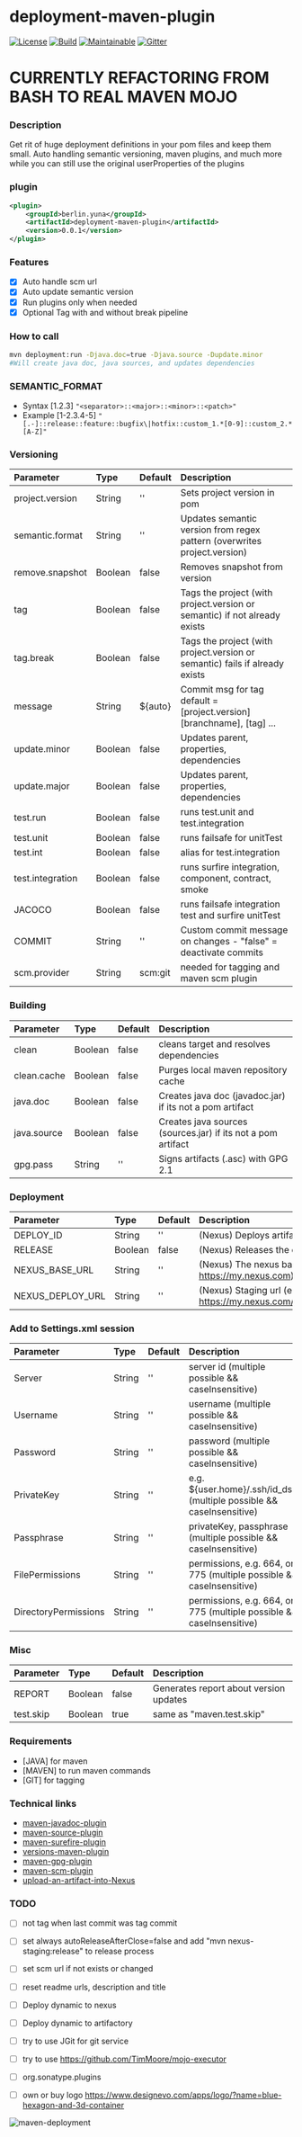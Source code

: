 # deployment-maven-plugin

[![License][License-Image]][License-Url]
[![Build][Build-Status-Image]][Build-Status-Url] 
[![Maintainable][Maintainable-image]][Maintainable-Url] 
[![Gitter][Gitter-image]][Gitter-Url] 

# CURRENTLY REFACTORING FROM BASH TO REAL MAVEN MOJO

### Description
Get rit of huge deployment definitions in your pom files and keep them small.
Auto handling semantic versioning, maven plugins, and much more while you can still use the original userProperties of the plugins   

### plugin
````xml
<plugin>
    <groupId>berlin.yuna</groupId>
    <artifactId>deployment-maven-plugin</artifactId>
    <version>0.0.1</version>
</plugin>
````

### Features
* [x] Auto handle scm url
* [x] Auto update semantic version
* [x] Run plugins only when needed
* [x] Optional Tag with and without break pipeline

### How to call
````bash
mvn deployment:run -Djava.doc=true -Djava.source -Dupdate.minor
#Will create java doc, java sources, and updates dependencies
````

### SEMANTIC_FORMAT
* Syntax \[1.2.3\]
````"<separator>::<major>::<minor>::<patch>"````
* Example \[1-2.3.4-5\]
````"[.-]::release::feature::bugfix\|hotfix::custom_1.*[0-9]::custom_2.*[A-Z]"````

### Versioning
| Parameter           | Type    | Default |  Description                                                               |
|:--------------------|:--------|:--------|:---------------------------------------------------------------------------|
| project.version     | String  | ''      | Sets project version in pom                                                |
| semantic.format     | String  | ''      | Updates semantic version from regex pattern (overwrites project.version)   |
| remove.snapshot     | Boolean | false   | Removes snapshot from version                                              |
| tag                 | Boolean | false   | Tags the project (with project.version or semantic) if not already exists  |
| tag.break           | Boolean | false   | Tags the project (with project.version or semantic) fails if already exists|
| message             | String  | ${auto} | Commit msg for tag default = \[project.version] \[branchname], \[tag] ...  |
| update.minor        | Boolean | false   | Updates parent, properties, dependencies                                   |
| update.major        | Boolean | false   | Updates parent, properties, dependencies                                   |
| test.run            | Boolean | false   | runs test.unit and test.integration                                        |
| test.unit           | Boolean | false   | runs failsafe for unitTest                                                 |
| test.int            | Boolean | false   | alias for test.integration                                                 |
| test.integration    | Boolean | false   | runs surfire integration, component, contract, smoke                       |
| JACOCO              | Boolean | false   | runs failsafe integration test and surfire unitTest                        |
| COMMIT              | String  | ''      | Custom commit message on changes - "false" = deactivate commits            |
| scm.provider        | String  | scm:git | needed for tagging and maven scm plugin                                    |
### Building
| Parameter           | Type    | Default |  Description                                                               |
|:--------------------|:--------|:--------|:---------------------------------------------------------------------------|
| clean               | Boolean | false   | cleans target and resolves dependencies                                    |
| clean.cache         | Boolean | false   | Purges local maven repository cache                                        |
| java.doc            | Boolean | false   | Creates java doc (javadoc.jar) if its not a pom artifact                   |
| java.source         | Boolean | false   | Creates java sources (sources.jar) if its not a pom artifact               |
| gpg.pass            | String  | ''      | Signs artifacts (.asc) with GPG 2.1                                        |
### Deployment
| Parameter           | Type    | Default |  Description                                                               |
|:--------------------|:--------|:--------|:---------------------------------------------------------------------------|
| DEPLOY_ID           | String  | ''      | (Nexus) Deploys artifacts (server id = Settings.xml)                       |
| RELEASE             | Boolean | false   | (Nexus) Releases the deployment                                            |
| NEXUS_BASE_URL      | String  | ''      | (Nexus) The nexus base url (e.g https://my.nexus.com)                      |
| NEXUS_DEPLOY_URL    | String  | ''      | (Nexus) Staging url (e.g https://my.nexus.com/service/local/staging/deploy)|
### Add to Settings.xml session
| Parameter           | Type    | Default |  Description                                                               |
|:--------------------|:--------|:--------|:---------------------------------------------------------------------------|
| Server              | String | ''       | server id (multiple possible && caseInsensitive)                           |
| Username            | String | ''       | username (multiple possible && caseInsensitive)                            |
| Password            | String | ''       | password (multiple possible && caseInsensitive)                            |
| PrivateKey          | String | ''       | e.g. ${user.home}/.ssh/id_dsa) (multiple possible && caseInsensitive)      |
| Passphrase          | String | ''       | privateKey, passphrase (multiple possible && caseInsensitive)              |
| FilePermissions     | String | ''       | permissions, e.g. 664, or 775  (multiple possible && caseInsensitive)      |
| DirectoryPermissions| String | ''       | permissions, e.g. 664, or 775  (multiple possible && caseInsensitive)      |
### Misc
| Parameter           | Type    | Default |  Description                                                               |
|:--------------------|:--------|:--------|:---------------------------------------------------------------------------|
| REPORT              | Boolean | false   | Generates report about version updates                                     |                                            |                                                  |
| test.skip           | Boolean | true    | same as "maven.test.skip"                                                  |

### Requirements
* \[JAVA\] for maven 
* \[MAVEN\] to run maven commands
* \[GIT\] for tagging

### Technical links
* [maven-javadoc-plugin](https://maven.apache.org/plugins/maven-javadoc-plugin/)
* [maven-source-plugin](https://maven.apache.org/plugins/maven-source-plugin/)
* [maven-surefire-plugin](http://maven.apache.org/surefire/maven-surefire-plugin/test-mojo.html)
* [versions-maven-plugin](https://www.mojohaus.org/versions-maven-plugin/set-mojo.html)
* [maven-gpg-plugin](http://maven.apache.org/plugins/maven-gpg-plugin/usage.html)
* [maven-scm-plugin](http://maven.apache.org/scm/maven-scm-plugin/plugin-info.html)
* [upload-an-artifact-into-Nexus](https://support.sonatype.com/hc/en-us/articles/213465818-How-can-I-programmatically-upload-an-artifact-into-Nexus-2-)

### TODO
* [ ] not tag when last commit was tag commit
* [ ] set always autoReleaseAfterClose=false and add "mvn nexus-staging:release" to release process
* [ ] set scm url if not exists or changed
* [ ] reset readme urls, description and title
* [ ] Deploy dynamic to nexus
* [ ] Deploy dynamic to artifactory
* [ ] try to use JGit for git service
* [ ] try to use https://github.com/TimMoore/mojo-executor

* [ ] org.sonatype.plugins
* [ ] own or buy logo https://www.designevo.com/apps/logo/?name=blue-hexagon-and-3d-container

![maven-deployment](src/main/resources/banner.png "maven-deployment")

[License-Url]: https://www.apache.org/licenses/LICENSE-2.0
[License-Image]: https://img.shields.io/badge/License-Apache2-blue.svg
[github-release]: https://github.com/YunaBraska/maven-deployment
[Build-Status-Url]: https://travis-ci.org/YunaBraska/maven-deployment
[Build-Status-Image]: https://travis-ci.org/YunaBraska/maven-deployment.svg?branch=master
[Coverage-Url]: https://codecov.io/gh/YunaBraska/maven-deployment?branch=master
[Coverage-image]: https://codecov.io/gh/YunaBraska/maven-deployment/branch/master/graphs/badge.svg
[Version-url]: https://github.com/YunaBraska/maven-deployment
[Version-image]: https://badge.fury.io/gh/YunaBraska%2Fmaven-deployment.svg
[Central-url]: https://search.maven.org/#search%7Cga%7C1%7Ca%3A%22maven-deployment%22
[Central-image]: https://maven-badges.herokuapp.com/maven-central/berlin.yuna/maven-deployment/badge.svg
[Maintainable-Url]: https://codeclimate.com/github/YunaBraska/maven-deployment
[Maintainable-image]: https://codeclimate.com/github/YunaBraska/maven-deployment.svg
[Gitter-Url]: https://gitter.im/nats-streaming-server-embedded/Lobby
[Gitter-image]: https://img.shields.io/badge/gitter-join%20chat%20%E2%86%92-brightgreen.svg
[Javadoc-url]: http://javadoc.io/doc/berlin.yuna/maven-deployment
[Javadoc-image]: http://javadoc.io/badge/berlin.yuna/maven-deployment.svg